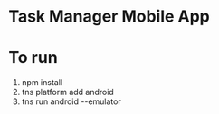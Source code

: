 <h1>Task Manager Mobile App</h1>

To run
==========================================================
1. npm install
2. tns platform add android
3. tns run android --emulator